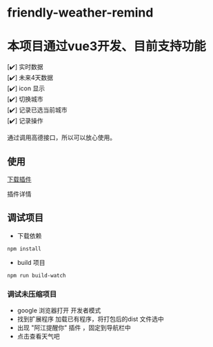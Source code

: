 # friendly-weather-remind

# 本项目通过vue3开发、目前支持功能
[✔️] 实时数据  
[✔️] 未来4天数据  
[✔️] icon 显示  
[✔️] 切换城市  
[✔️] 记录已选当前城市  
[✔️] 记录操作

通过调用高德接口，所以可以放心使用。

## 使用
<a download href='https://github.com/wushijiang13/friendly-weather-remind/outputs/friendly-weather.zip'>下载插件</a>  

<a herf='https://chrome.google.com/webstore/detail/%E5%8F%8B%E5%A5%BD%E5%A4%A9%E6%B0%94/kbmnacmdgpfkcdhnfcopcogabhhlhngm?hl=zh-CN'>插件详情</a>

## 调试项目

* 下载依赖
```
npm install
```

* build 项目
```
npm run build-watch
```
### 调试未压缩项目
* google 浏览器打开 开发者模式
* 找到扩展程序 加载已有程序，将打包后的dist 文件选中
* 出现 "阿江提醒你" 插件 ，固定到导航栏中
* 点击查看天气吧


